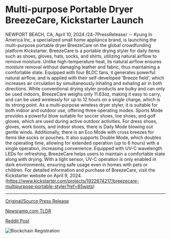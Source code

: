 # Multi-purpose Portable Dryer BreezeCare, Kickstarter Launch

NEWPORT BEACH, CA, April 10, 2024 /24-7PressRelease/ -- Kyung In America Inc, a specialized small home appliance brand, is launching the multi-purpose portable dryer BreezeCare on the global crowdfunding platform Kickstarter.  BreezeCare is a portable drying styler for daily items such as shoes, gloves, hats, socks, and shirts, utilizing natural airflow to remove moisture. Unlike high-temperature heat, its natural airflow ensures moisture removal without damaging leather and fabric, thus maintaining a comfortable state.  Equipped with four BLDC fans, it generates powerful natural airflow, and is applied with their self-developed 'Breeze field', which increases air circulation by simultaneously inhaling and exhaling air in both directions. While conventional drying styler products are bulky and can only be used indoors, BreezeCare weighs only 11.63oz, making it easy to carry, and can be used wirelessly for up to 12 hours on a single charge, which is its strong point.  As a multi-purpose wireless dryer styler, it is suitable for both indoor and outdoor use, offering three operating modes. Sports Mode provides a powerful blow suitable for soccer shoes, toe shoes, and golf gloves, which are used during active outdoor activities. For dress shoes, gloves, work boots, and indoor shoes, there is Daily Mode blowing out gentle winds. Additionally, there is an Eco Mode with cross breezes for items like socks or pouches. It also supports Double Mode, which doubles the operating time, allowing for extended operation (up to 6 hours) with a single operation, increasing convenience.  Equipped with UV-C wavelength LEDs for refreshing, BreezeCare helps users to maintain a comfortable state along with drying. With a light sensor, UV-C operation is only enabled in dark environments, ensuring safe usage even in homes with pets or children.  For detailed information and purchase of BreezeCare, visit the Kickstarter website on April 9, 2024. (https://www.kickstarter.com/projects/1922674217/breezecare-multipurpose-portable-styler?ref=85wpts) 

---

[Original/Source Press Release](https://www.24-7pressrelease.com/press-release/509903/multi-purpose-portable-dryer-breezecare-kickstarter-launch)
                    

[Newsramp.com TLDR](None) 



[Reddit Post](https://www.reddit.com/r/newsramp/comments/1c0fn0n/kyung_in_america_inc_launches_breezecare_portable/) 



![Blockchain Registration](https://cdn.newsramp.app/24-7PressRelease/qrcode/244/10/kitePYKZ.webp)